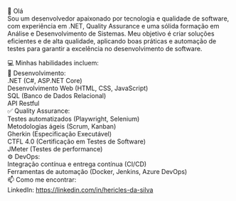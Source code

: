 👋 Olá<br>
Sou um desenvolvedor apaixonado por tecnologia e qualidade de software, com experiência em .NET, Quality Assurance e uma sólida formação em Análise e Desenvolvimento de Sistemas. Meu objetivo é criar soluções eficientes e de alta qualidade, aplicando boas práticas e automação de testes para garantir a excelência no desenvolvimento de software.

💻 Minhas habilidades incluem:<br> 
🔧 Desenvolvimento:<br> 
.NET (C#, ASP.NET Core)<br> 
Desenvolvimento Web (HTML, CSS, JavaScript)<br> 
SQL (Banco de Dados Relacional)<br> 
API Restful <br>
✅ Quality Assurance: <br>
Testes automatizados (Playwright, Selenium) <br>
Metodologias ágeis (Scrum, Kanban) <br>
Gherkin (Especificação Executável) <br>
CTFL 4.0 (Certificação em Testes de Software) <br>
JMeter (Testes de performance) <br>
⚙️ DevOps: <br>
Integração contínua e entrega contínua (CI/CD) <br>
Ferramentas de automação (Docker, Jenkins, Azure DevOps) <br>
📫 Como me encontrar: <br>
LinkedIn: https://linkedin.com/in/hericles-da-silva 

